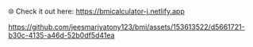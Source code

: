 🌐 Check it out here: https://bmicalculator-j.netlify.app


https://github.com/jeesmariyatony123/bmi/assets/153613522/d5661721-b30c-4135-a46d-52b0df5d41ea
